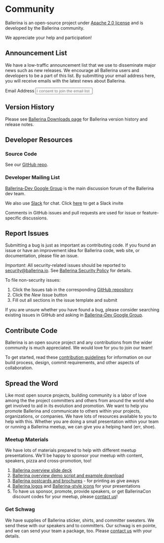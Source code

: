 # Community

Ballerina is an open-source project under [Apache 2.0 license](https://opensource.org/licenses/Apache-2.0) and is developed by the Ballerina community.

We appreciate your help and participation!

## Announcement List

We have a low-traffic announcement list that we use to disseminate major news such as new releases. We encourage all Ballerina users and developers to be a part of this list. By submitting your email address here, you will receive emails with the latest news about Ballerina.

<form class="cFormContainerOS">
<label class="subscribeForm" id="subscribeFormLabelOS">Email Address</label>
<input class="cTextfieldstyle" maxlength="90" value="" id="emailUserOS" name="email" placeholder="I consent to join the email list" title="Email" type="text">
</form>

## Version History

Please see [Ballerina Downloads page](/downloads/) for Ballerina version history and release notes.

## Developer Resources

### Source Code

See our [GitHub repo](https://github.com/ballerina-platform/ballerina-lang).

### Developer Mailing List

[Ballerina-Dev Google Group](https://groups.google.com/forum/#!forum/ballerina-dev) is the main discussion forum of the Ballerina dev team.

We also use [Slack](https://ballerina-platform.slack.com/) for chat. Click [here](/open-source/slack) to get a Slack invite</p>

Comments in GitHub issues and pull requests are used for issue or feature-specific discussions.

## Report Issues

Submitting a bug is just as important as contributing code. If you found an issue or have an improvement idea for Ballerina code, web site, or documentation, please file an issue.

*Important*: All security-related issues should be reported to security@ballerina.io. See [Ballerina Security Policy](/security) for details.

To file non-security issues:

1. Click the Issues tab in the corresponding [GitHub repository](https://github.com/ballerina-platform/)
1. Click the *New Issue* button
1. Fill out all sections in the issue template and submit

If you are unsure whether you have found a bug, please consider searching existing issues in GitHub and asking in [Ballerina-Dev Google Group](https://groups.google.com/forum/#!forum/ballerina-dev).

## Contribute Code

Ballerina is an open source project and any contributions from the wider community is much appreciated. We would love for you to join our team!

To get started, read these [contribution guidelines](https://github.com/ballerina-platform/ballerina-lang/blob/master/CONTRIBUTING.md) for information on our build process, design, commit requirements, and other aspects of collaboration.

## Spread the Word

Like most open source projects, building community is a labor of love among the the project committers and others from around the world who get involved to aid in its evolution and promotion. We want to help you promote Ballerina and communicate to others within your projects, organizations, or companies. We have lots of resources available to you to help with this. Whether you are doing a small presentation within your team or running a Ballerina meetup, we can give you a helping hand (err, shoe).

### Meetup Materials

We have lots of materials prepared to help with different meetup presentations. We'll be happy to sponsor your meetup with content, speakers, pizza and cross-promotion, too!

1. [Ballerina overview slide deck](https://github.com/ballerina-guides/ballerina-demo/blob/master/Ballerina%20Overview%20and%20Demo.pptx)
2. [Ballerina overview demo script and example download](https://github.com/ballerina-guides/ballerina-demo)
3. [Ballerina postcards and brochures](https://github.com/ballerina-platform/ballerina-www/collateral/printed_material) - for printing as give aways
4. [Ballerina logos](https://github.com/ballerina-platform/ballerina-www/collateral/logos) and [Ballerina-style icons](https://github.com/ballerina-platform/ballerina-www/collateral/images) for your presentations
5. To have us sponsor, promote, provide speakers, or get BallerinaCon discount codes for your meetup, please [contact us](mailto:contact@ballerina.io)! 

### Get Schwag

We have supplies of Ballerina sticker, shirts, and committer sweaters. We send these with our speakers and to committers. Our schwag is en pointe, and we can send your team a package, too. Please [contact us](mailto:contact@ballerina.io) with your details.
